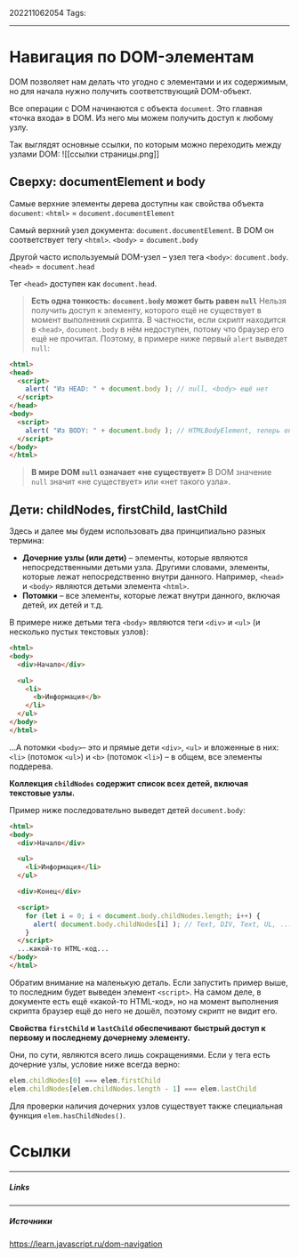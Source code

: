 202211062054
Tags:
___
# Навигация по DOM-элементам

DOM позволяет нам делать что угодно с элементами и их содержимым, но для начала нужно получить соответствующий DOM-объект.

Все операции с DOM начинаются с объекта `document`. Это главная «точка входа» в DOM. Из него мы можем получить доступ к любому узлу.

Так выглядят основные ссылки, по которым можно переходить между узлами DOM:
![[ссылки страницы.png]]

## Сверху: documentElement и body
Самые верхние элементы дерева доступны как свойства объекта `document`:
`<html>` = `document.documentElement`

Самый верхний узел документа: `document.documentElement`. В DOM он соответствует тегу `<html>`.
`<body>` = `document.body`

Другой часто используемый DOM-узел – узел тега `<body>`: `document.body`.
`<head>` = `document.head`

Тег `<head>` доступен как `document.head`.


>**Есть одна тонкость: `document.body` может быть равен `null`**
>Нельзя получить доступ к элементу, которого ещё не существует в момент выполнения скрипта.
>В частности, если скрипт находится в `<head>`, `document.body` в нём недоступен, потому что браузер его ещё не прочитал.
>Поэтому, в примере ниже первый `alert` выведет `null`:
```HTML
<html>
<head>
  <script>
    alert( "Из HEAD: " + document.body ); // null, <body> ещё нет
  </script>
</head>
<body>
  <script>
    alert( "Из BODY: " + document.body ); // HTMLBodyElement, теперь он есть
  </script>
</body>
</html>
```


>**В мире DOM `null` означает «не существует»**
>В DOM значение `null` значит «не существует» или «нет такого узла».


## Дети: childNodes, firstChild, lastChild
Здесь и далее мы будем использовать два принципиально разных термина:

-   **Дочерние узлы (или дети)** – элементы, которые являются непосредственными детьми узла. Другими словами, элементы, которые лежат непосредственно внутри данного. Например, `<head>` и `<body>` являются детьми элемента `<html>`.
-   **Потомки** – все элементы, которые лежат внутри данного, включая детей, их детей и т.д.

В примере ниже детьми тега `<body>` являются теги `<div>` и `<ul>` (и несколько пустых текстовых узлов):
```html
<html>
<body>
  <div>Начало</div>

  <ul>
    <li>
      <b>Информация</b>
    </li>
  </ul>
</body>
</html>
```
…А потомки `<body>`– это и прямые дети `<div>`, `<ul>` и вложенные в них: `<li>` (потомок `<ul>`) и `<b>` (потомок `<li>`) – в общем, все элементы поддерева.

**Коллекция `childNodes` содержит список всех детей, включая текстовые узлы.**

Пример ниже последовательно выведет детей `document.body`:
```html
<html>
<body>
  <div>Начало</div>

  <ul>
    <li>Информация</li>
  </ul>

  <div>Конец</div>

  <script>
    for (let i = 0; i < document.body.childNodes.length; i++) {
      alert( document.body.childNodes[i] ); // Text, DIV, Text, UL, ..., SCRIPT
    }
  </script>
  ...какой-то HTML-код...
</body>
</html>
```

Обратим внимание на маленькую деталь. Если запустить пример выше, то последним будет выведен элемент `<script>`. На самом деле, в документе есть ещё «какой-то HTML-код», но на момент выполнения скрипта браузер ещё до него не дошёл, поэтому скрипт не видит его.

**Свойства `firstChild` и `lastChild` обеспечивают быстрый доступ к первому и последнему дочернему элементу.**

Они, по сути, являются всего лишь сокращениями. Если у тега есть дочерние узлы, условие ниже всегда верно:

```javascript
elem.childNodes[0] === elem.firstChild
elem.childNodes[elem.childNodes.length - 1] === elem.lastChild
```
Для проверки наличия дочерних узлов существует также специальная функция `elem.hasChildNodes()`.


# Ссылки
___
##### Links


---
##### Источники
https://learn.javascript.ru/dom-navigation